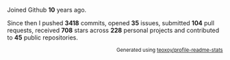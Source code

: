 Joined Github **10** years ago.

Since then I pushed **3418** commits, opened **35** issues, submitted **104** pull requests, received **708** stars across **228** personal projects and contributed to **45** public repositories.

<p align="right"><sub>Generated using <a href="https://github.com/marketplace/actions/profile-readme-stats">teoxoy/profile-readme-stats</a></sub></p>
